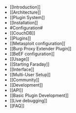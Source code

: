 * [[Introduction]]
* [[Architecture]]
* [[Plugin System]]
* [[Installation]]
* #Configuration#
 * [[CouchDB]]
 * [[Plugins]]
  * [[Metasploit configuration]]
  * [[Burp Proxy Extender Plugin]]
  * [[BeEF configuration]]
* [[Usage]]
 * [[Starting Faraday]]
 * [[Interface]]
 * [[Multi-User Setup]]
* [[Community]]
* [[Development]]
 * [[API]]
 * [[Basic Plugin Development]]
 * [[Live debugging]]
* [[FAQ]]